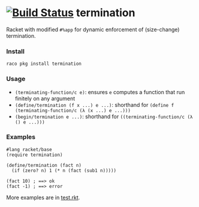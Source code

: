 [![Build Status](https://travis-ci.org/philnguyen/termination.svg?branch=master)](https://travis-ci.org/philnguyen/termination) termination
=========================================

Racket with modified `#%app` for dynamic enforcement of (size-change) termination.

### Install

```
raco pkg install termination
```

### Usage

* `(terminating-function/c e)`: ensures `e` computes a function that run finitely on any argument
* `(define/termination (f x ...) e ...)`: shorthand for `(define f (terminating-function/c (λ (x ...) e ...)))`
* `(begin/termination e ...)`: shorthand for `((terminating-function/c (λ () e ...)))`

### Examples

```racket
#lang racket/base
(require termination)

(define/termination (fact n)
  (if (zero? n) 1 (* n (fact (sub1 n)))))

(fact 10) ; ==> ok
(fact -1) ; ==> error
```

More examples are in [test.rkt](https://github.com/philnguyen/termination/blob/master/termination/test.rkt).


